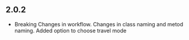 ## 2.0.2

* Breaking Changes in workflow.
  Changes in class naming and metod naming.
  Added option to choose travel mode

